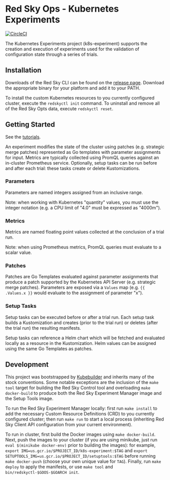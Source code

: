 # Red Sky Ops - Kubernetes Experiments

[![CircleCI](https://circleci.com/gh/redskyops/k8s-experiment.svg?style=svg)](https://circleci.com/gh/redskyops/k8s-experiment)

The Kubernetes Experiments project (k8s-experiment) supports the creation and execution of experiments used for the validation of configuration state through a series of trials.

## Installation

Downloads of the Red Sky CLI can be found on the [release page](https://github.com/redskyops/k8s-experiment/releases). Download the appropriate binary for your platform and add it to your PATH.

To install the custom Kubernetes resources to you currently configured cluster, execute the `redskyctl init` command. To uninstall and remove all of the Red Sky Opts data, execute `redskyctl reset`.

## Getting Started

See the [tutorials](https://github.com/redskyops/k8s-experiment/blob/master/docs/tutorial.md).

An experiment modifies the state of the cluster using patches (e.g. strategic merge patches) represented as Go templates with parameter assignments for input. Metrics are typically collected using PromQL queries against an in-cluster Prometheus service. Optionally, setup tasks can be run before and after each trial: these tasks create or delete Kustomizations.

### Parameters

Parameters are named integers assigned from an inclusive range.

Note: when working with Kubernetes "quantity" values, you must use the integer notation (e.g. a CPU limit of "4.0" must be expressed as "4000m").

### Metrics

Metrics are named floating point values collected at the conclusion of a trial run.

Note: when using Prometheus metrics, PromQL queries must evaluate to a scalar value.

### Patches

Patches are Go Templates evaluated against parameter assignments that produce a patch supported by the Kubernetes API Server (e.g. strategic merge patches). Parameters are exposed via a `Values` map (e.g. `{{ .Values.x }}` would evaluate to the assignment of parameter "x").

### Setup Tasks

Setup tasks can be executed before or after a trial run. Each setup task builds a Kustomization and creates (prior to the trial run) or deletes (after the trial run) the resulting manifests.

Setup tasks can reference a Helm chart which will be fetched and evaluated locally as a resource in the Kustomization. Helm values can be assigned using the same Go Templates as patches.

## Development

This project was bootstrapped by [Kubebuilder](https://github.com/kubernetes-sigs/kubebuilder) and inherits many of the stock conventions. Some notable exceptions are the inclusion of the `make tool` target for building the Red Sky Control tool and overloading `make docker-build` to produce both the Red Sky Experiment Manager image and the Setup Tools image.

To run the Red Sky Experiment Manager locally: first run `make install` to add the necessary Custom Resource Definitions (CRD) to you currently configured cluster; then run `make run` to start a local process (inheriting Red Sky Client API configuration from your current environment).

To run in cluster, first build the Docker images using `make docker-build`. Next, push the images to your cluster (if you are using minikube, just run `eval $(minikube docker-env)` prior to building the images): for example, `export IMG=us.gcr.io/$PROJECT_ID/k8s-experiment:$TAG` and `export SETUPTOOLS_IMG=us.gcr.io/$PROJECT_ID/setuptools:$TAG` before running `make docker-push` (choose your own unique value for `TAG`). Finally, run `make deploy` to apply the manifests, or use `make tool` and `bin/redskyctl-$GOOS-$GOARCH init`. 
